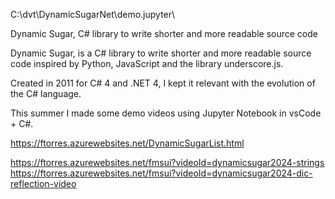 C:\\dvt\\DynamicSugarNet\\demo.jupyter\\



Dynamic Sugar, C# library to write shorter and more readable source code



Dynamic Sugar, is a C# library to write shorter and more readable source code inspired by Python, JavaScript and the library underscore.js.

Created in 2011 for C# 4 and .NET 4, I kept it relevant with the evolution of the C# language.

This summer I made some demo videos using Jupyter Notebook in vsCode + C#.



https://ftorres.azurewebsites.net/DynamicSugarList.html

https://ftorres.azurewebsites.net/fmsui?videoId=dynamicsugar2024-strings
https://ftorres.azurewebsites.net/fmsui?videoId=dynamicsugar2024-dic-reflection-video

